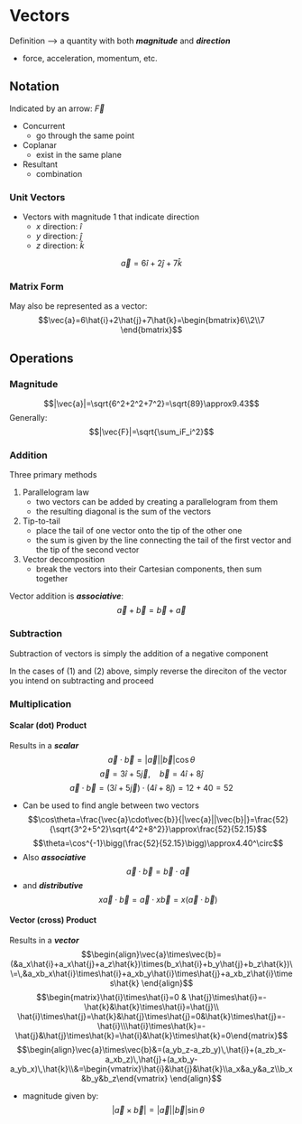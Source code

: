 # Vectors
Definition --> a quantity with both ***magnitude*** and ***direction***
- force, acceleration, momentum, etc.
## Notation
Indicated by an arrow: $\vec{F}$
- Concurrent
	- go through the same point
- Coplanar
	- exist in the same plane
- Resultant
	- combination
### Unit Vectors
- Vectors with magnitude 1 that indicate direction
	- $x$ direction: $\hat{i}$
	- $y$ direction: $\hat{j}$
	- $z$ direction: $\hat{k}$

$$\vec{a}=6\hat{i}+2\hat{j}+7\hat{k}$$
### Matrix Form
May also be represented as a vector:
$$\vec{a}=6\hat{i}+2\hat{j}+7\hat{k}=\begin{bmatrix}6\\2\\7 \end{bmatrix}$$
## Operations
### Magnitude
$$|\vec{a}|=\sqrt{6^2+2^2+7^2}=\sqrt{89}\approx9.43$$
Generally:
$$|\vec{F}|=\sqrt{\sum_iF_i^2}$$
### Addition
Three primary methods
1. Parallelogram law
	- two vectors can be added by creating a parallelogram from them
	- the resulting diagonal is the sum of the vectors
2. Tip-to-tail
	- place the tail of one vector onto the tip of the other one
	- the sum is given by the line connecting the tail of the first vector and the tip of the second vector
3. Vector decomposition
	- break the vectors into their Cartesian components, then sum together

Vector addition is ***associative***:
$$\vec{a}+\vec{b}=\vec{b}+\vec{a}$$
### Subtraction
Subtraction of vectors is simply the addition of a negative component

In the cases of (1) and (2) above, simply reverse the direciton of the vector you intend on subtracting and proceed
### Multiplication
#### Scalar (dot) Product
Results in a ***scalar***
$$\vec{a}\cdot\vec{b}=|\vec{a}||\vec{b}|\cos\theta$$
$$\vec{a}=3\hat{i}+5\vec{j},\quad\vec{b}=4\hat{i}+8\hat{j}$$
$$\vec{a}\cdot\vec{b}=(3\hat{i}+5\vec{j})\cdot(4\hat{i}+8\hat{j})=12+40 = 52$$
- Can be used to find angle between two vectors
$$\cos\theta=\frac{\vec{a}\cdot\vec{b}}{|\vec{a}||\vec{b}|}=\frac{52}{\sqrt{3^2+5^2}\sqrt{4^2+8^2}}\approx\frac{52}{52.15}$$
$$\theta=\cos^{-1}\bigg(\frac{52}{52.15}\bigg)\approx4.40^\circ$$
- Also ***associative***
$$\vec{a}\cdot\vec{b}=\vec{b}\cdot\vec{a}$$
- and ***distributive***
$$x\vec{a}\cdot\vec{b}=\vec{a}\cdot x\vec{b}=x(\vec{a}\cdot\vec{b})$$
#### Vector (cross) Product
Results in a ***vector***
$$\begin{align}\vec{a}\times\vec{b}=(&a_x\hat{i}+a_x\hat{j}+a_z\hat{k})\times(b_x\hat{i}+b_y\hat{j}+b_z\hat{k})\\=\,&a_xb_x\hat{i}\times\hat{i}+a_xb_y\hat{i}\times\hat{j}+a_xb_z\hat{i}\times\hat{k}
\end{align}$$
$$\begin{matrix}\hat{i}\times\hat{i}=0 & \hat{j}\times\hat{i}=-\hat{k}&\hat{k}\times\hat{i}=\hat{j}\\
\hat{i}\times\hat{j}=\hat{k}&\hat{j}\times\hat{j}=0&\hat{k}\times\hat{j}=-\hat{i}\\\hat{i}\times\hat{k}=-\hat{j}&\hat{j}\times\hat{k}=\hat{i}&\hat{k}\times\hat{k}=0\end{matrix}$$
$$\begin{align}\vec{a}\times\vec{b}&=(a_yb_z-a_zb_y)\,\hat{i}+(a_zb_x-a_xb_z)\,\hat{j}+(a_xb_y-a_yb_x)\,\hat{k}\\&=\begin{vmatrix}\hat{i}&\hat{j}&\hat{k}\\a_x&a_y&a_z\\b_x&b_y&b_z\end{vmatrix}
\end{align}$$
- magnitude given by:
$$|\vec{a}\times\vec{b}|=|\vec{a}||\vec{b}|\sin\theta$$
